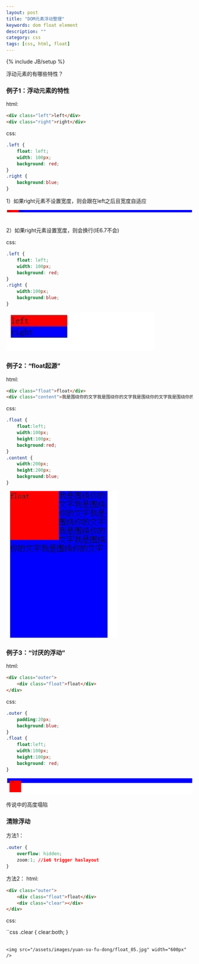```yaml
---
layout: post
title: "DOM元素浮动整理"
keywords: dom float element
description: ""
category: css
tags: [css, html, float]
---
```

{% include JB/setup %}

浮动元素的有哪些特性？

<!-- more -->

### 例子1：浮动元素的特性

html:

```html
<div class="left">left</div>
<div class="right">right</div>
```

css:

```css
.left {
	float: left;
	width: 100px;
	background: red;
}
.right {
	background:blue;
}
```

1）如果right元素不设置宽度，则会跟在left之后且宽度自适应


<img src="/assets/images/yuan-su-fu-dong/float_01.jpg" width="600px" />

2）如果right元素设置宽度，则会换行(IE6.7不会)

css:

```css
.left {
	float: left;
	width: 100px; 
	background: red;
}
.right {
	width:100px; 
	background:blue;
}
```

<img src="/assets/images/yuan-su-fu-dong/float_02.jpg" width="400px" />

### 例子2：“float起源”

html:

```html
<div class="float">float</div>
<div class="content">我是围绕你的文字我是围绕你的文字我是围绕你的文字我是围绕你的文字我是围绕你的文字我是围绕你的文字</div>
```

css:

```css
.float { 
	float:left; 
	width:100px;
	height:100px; 
	background:red;
}
.content { 
	width:200px; 
	height:200px; 
	background:blue;
}
```

<img src="/assets/images/yuan-su-fu-dong/float_03.jpg" width="300px" />

### 例子3：“讨厌的浮动”

html:

```html
<div class="outer">
    <div class="float">float</div>
</div>
```

css:

```css
.outer { 
	padding:20px; 
	background:blue;
}
.float { 
	float:left; 
	width:100px; 
	height:100px; 
	background: red;
}
```

<img src="/assets/images/yuan-su-fu-dong/float_04.jpg" width="600px" />

传说中的高度塌陷

### 清除浮动

方法1：

```css
.outer {
	overflow: hidden; 
	zoom:1; //ie6 trigger haslayout
}
```

方法2：
html:

```html
<div class="outer">
    <div class="float">float</div>
    <div class="clear"></div>
</div>
```

css:

``css
.clear {
	clear:both;
}
```

<img src="/assets/images/yuan-su-fu-dong/float_05.jpg" width="600px" />

